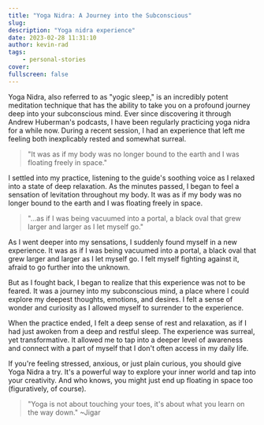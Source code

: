 ```yaml
---
title: "Yoga Nidra: A Journey into the Subconscious"
slug:
description: "Yoga nidra experience"
date: 2023-02-28 11:31:10
author: kevin-rad
tags: 
    - personal-stories
cover:
fullscreen: false
---
```


Yoga Nidra, also referred to as "yogic sleep," is an incredibly potent meditation technique that has the ability to take you on a profound journey deep into your subconscious mind. Ever since discovering it through Andrew Huberman's podcasts, I have been regularly practicing yoga nidra for a while now. During a recent session, I had an experience that left me feeling both inexplicably rested and somewhat surreal.

> "It was as if my body was no longer bound to the earth and I was
> floating freely in space."

I settled into my practice, listening to the guide's soothing voice as I relaxed into a state of deep relaxation. As the minutes passed, I began to feel a sensation of levitation throughout my body. It was as if my body was no longer bound to the earth and I was floating freely in space.

> "...as if I was being vacuumed into a portal, a black oval that
> grew larger and larger as I let myself go."

As I went deeper into my sensations, I suddenly found myself in a new experience. It was as if I was being vacuumed into a portal, a black oval that grew larger and larger as I let myself go. I felt myself fighting against it, afraid to go further into the unknown.

But as I fought back, I began to realize that this experience was not to be feared. It was a journey into my subconscious mind, a place where I could explore my deepest thoughts, emotions, and desires. I felt a sense of wonder and curiosity as I allowed myself to surrender to the experience.

When the practice ended, I felt a deep sense of rest and relaxation, as if I had just awoken from a deep and restful sleep. The experience was surreal, yet transformative. It allowed me to tap into a deeper level of awareness and connect with a part of myself that I don't often access in my daily life.

If you're feeling stressed, anxious, or just plain curious, you should give Yoga Nidra a try. It's a powerful way to explore your inner world and tap into your creativity. And who knows, you might just end up floating in space too (figuratively, of course). 

>"Yoga is not about touching your toes, 
>it's about what you learn on the way down."
>~Jigar



